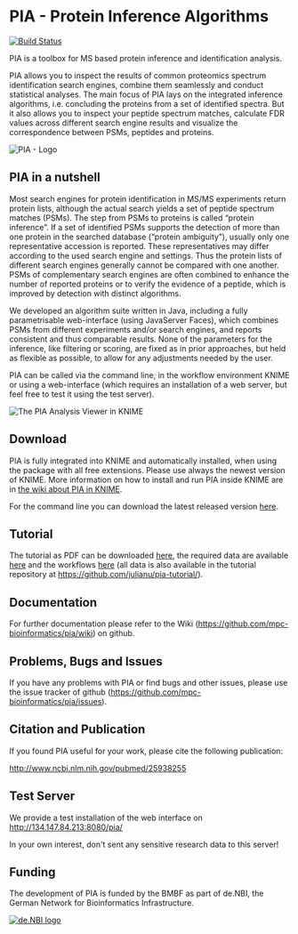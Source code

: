 # PIA - Protein Inference Algorithms

[![Build Status](https://api.travis-ci.org/mpc-bioinformatics/pia.svg)](https://travis-ci.org/mpc-bioinformatics/pia)

PIA is a toolbox for MS based protein inference and identification analysis.

PIA allows you to inspect the results of common proteomics spectrum
identification search engines, combine them seamlessly and conduct statistical
analyses.
The main focus of PIA lays on the integrated inference algorithms, i.e.
concluding the proteins from a set of identified spectra. But it also allows
you to inspect your peptide spectrum matches, calculate FDR values across
different search engine results and visualize the correspondence between PSMs,
peptides and proteins.

![PIA - Logo](https://github.com/mpc-bioinformatics/pia/wiki/pia_logo.png)


## PIA in a nutshell

Most search engines for protein identification in MS/MS experiments return
protein lists, although the actual search yields a set of peptide spectrum
matches (PSMs). The step from PSMs to proteins is called “protein inference”.
If a set of identified PSMs supports the detection of more than one protein in
the searched database (“protein ambiguity”), usually only one representative
accession is reported. These representatives may differ according to the used
search engine and settings. Thus the protein lists of different search engines
generally cannot be compared with one another. PSMs of complementary search
engines are often combined to enhance the number of reported proteins or to
verify the evidence of a peptide, which is improved by detection with distinct
algorithms.

We developed an algorithm suite written in Java, including a fully
parametrisable web-interface (using JavaServer Faces), which combines PSMs from
different experiments and/or search engines, and reports consistent and thus
comparable results. None of the parameters for the inference, like filtering or
scoring, are fixed as in prior approaches, but held as flexible as possible, to
allow for any adjustments needed by the user.

PIA can be called via the command line, in the workflow environment KNIME or
using a web-interface (which requires an installation of a web server, but feel
free to test it using the test server).

![The PIA Analysis Viewer in KNIME](https://github.com/mpc-bioinformatics/pia/wiki/KNIME_analysis_view.png)


## Download

PIA is fully integrated into KNIME and automatically installed, when using the
package with all free extensions. Please use always the newest version of KNIME.
More information on how to install and run PIA inside KNIME are in 
[the wiki about PIA in KNIME](https://github.com/mpc-bioinformatics/pia/wiki/Running-PIA-via-KNIME).

For the command line you can download the latest released version
[here](https://github.com/mpc-bioinformatics/pia/releases/latest).


## Tutorial

The tutorial as PDF can be downloaded
[here](https://github.com/julianu/pia-tutorial/blob/master/pia_tutorial.pdf),
the required data are available [here](https://github.com/julianu/pia-tutorial/tree/master/data)
and the workflows [here](https://github.com/julianu/pia-tutorial/tree/master/workflows)
(all data is also available in the tutorial repository at
https://github.com/julianu/pia-tutorial/).


## Documentation

For further documentation please refer to the Wiki (https://github.com/mpc-bioinformatics/pia/wiki) on github.


## Problems, Bugs and Issues

If you have any problems with PIA or find bugs and other issues, please use the
issue tracker of github (https://github.com/mpc-bioinformatics/pia/issues).


## Citation and Publication

If you found PIA useful for your work, please cite the following publication:

http://www.ncbi.nlm.nih.gov/pubmed/25938255


## Test Server

We provide a test installation of the web interface on http://134.147.84.213:8080/pia/

In your own interest, don't sent any sensitive research data to this server!


## Funding

The development of PIA is funded by the BMBF as part of de.NBI, the German
Network for Bioinformatics Infrastructure.

[![de.NBI logo](https://www.denbi.de/templates/de.nbi2/img/deNBI_logo.jpg)](https://www.denbi.de/)
